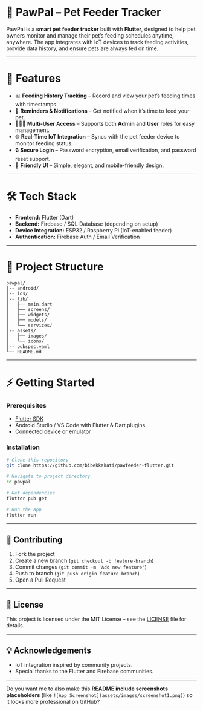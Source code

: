 # 🐾 PawPal – Pet Feeder Tracker

PawPal is a **smart pet feeder tracker** built with **Flutter**, designed to help pet owners monitor and manage their pet’s feeding schedules anytime, anywhere.
The app integrates with IoT devices to track feeding activities, provide data history, and ensure pets are always fed on time.

---

# 🚀 Features

* 📊 **Feeding History Tracking** – Record and view your pet’s feeding times with timestamps.
* 🔔 **Reminders & Notifications** – Get notified when it’s time to feed your pet.
* 👨‍👩‍👧 **Multi-User Access** – Supports both **Admin** and **User** roles for easy management.
* 🌐 **Real-Time IoT Integration** – Syncs with the pet feeder device to monitor feeding status.
* 🔒 **Secure Login** – Password encryption, email verification, and password reset support.
* 📱 **Friendly UI** – Simple, elegant, and mobile-friendly design.

---

# 🛠️ Tech Stack

* **Frontend:** Flutter (Dart)
* **Backend:** Firebase / SQL Database (depending on setup)
* **Device Integration:** ESP32 / Raspberry Pi (IoT-enabled feeder)
* **Authentication:** Firebase Auth / Email Verification

---

# 📂 Project Structure

```
pawpal/
│-- android/
│-- ios/
│-- lib/
│   ├── main.dart
│   ├── screens/
│   ├── widgets/
│   ├── models/
│   └── services/
│-- assets/
│   ├── images/
│   └── icons/
│-- pubspec.yaml
└── README.md
```

---

# ⚡ Getting Started

### Prerequisites

* [Flutter SDK](https://docs.flutter.dev/get-started/install)
* Android Studio / VS Code with Flutter & Dart plugins
* Connected device or emulator

### Installation

```bash
# Clone this repository
git clone https://github.com/bibekkakati/pawfeeder-flutter.git

# Navigate to project directory
cd pawpal

# Get dependencies
flutter pub get

# Run the app
flutter run
```

---

## 🤝 Contributing

1. Fork the project
2. Create a new branch (`git checkout -b feature-branch`)
3. Commit changes (`git commit -m 'Add new feature'`)
4. Push to branch (`git push origin feature-branch`)
5. Open a Pull Request

---

## 📜 License

This project is licensed under the MIT License – see the [LICENSE](LICENSE) file for details.

---

## 💡 Acknowledgements

* IoT integration inspired by community projects.
* Special thanks to the Flutter and Firebase communities.

---

Do you want me to also make this **README include screenshots placeholders** (like `![App Screenshot](assets/images/screenshot1.png)`) so it looks more professional on GitHub?
